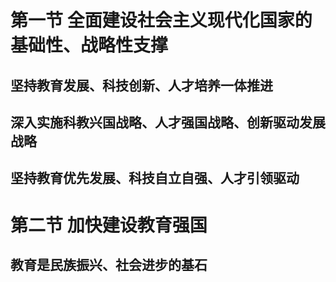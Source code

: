# 第一节 全面建设社会主义现代化国家的基础性、战略性支撑

## 坚持教育发展、科技创新、人才培养一体推进

## 深入实施科教兴国战略、人才强国战略、创新驱动发展战略

## 坚持教育优先发展、科技自立自强、人才引领驱动

# 第二节 加快建设教育强国

## 教育是民族振兴、社会进步的基石

